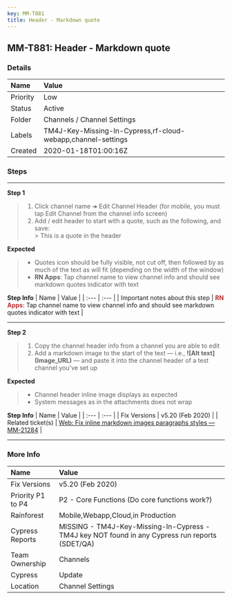 ```yaml
---
key: MM-T881
title: Header - Markdown quote
---
```


## MM-T881: Header - Markdown quote

### Details

| Name     | Value                                                        |
| :------- | :----------------------------------------------------------- |
| Priority | Low                                                          |
| Status   | Active                                                       |
| Folder   | Channels / Channel Settings                                  |
| Labels   | TM4J-Key-Missing-In-Cypress,rf-cloud-webapp,channel-settings |
| Created  | 2020-01-18T01:00:16Z                                         |

### Steps

<hr/>

**Step 1**

> <article><ol><li>Click channel name ➜ Edit Channel Header (for mobile, you must tap Edit Channel from the channel info screen)</li><li>Add / edit header to start with a quote, such as the following, and save:<br />&gt; This is a quote in the header</li></ol></article>

**Expected**

> <article><ul><li>Quotes icon should be fully visible, not cut off, then followed by as much of the text as will fit (depending on the width of the window)</li><li><strong>RN Apps</strong>: Tap channel name to view channel info and should see markdown quotes indicator with text</li></ul></article>

**Step Info**
| Name | Value |
| :--- | :--- |
| Important notes about this step | <strong><span style="color:rgb(184, 49, 47)">RN Apps</span></strong>: Tap channel name to view channel info and should see markdown quotes indicator with text |

<hr/>

**Step 2**

> <article><ol><li>Copy the channel header info from a channel you are able to edit</li><li>Add a markdown image to the start of the text — i.e., <strong>![Alt text](Image_URL)</strong> — and paste it into the channel header of a test channel you've set up</li></ol></article>

**Expected**

> <article><ul><li>Channel header inline image displays as expected</li><li>System messages as in the attachments does not wrap</li></ul></article>

**Step Info**
| Name | Value |
| :--- | :--- |
| Fix Versions | v5.20 (Feb 2020) |
| Related ticket(s) | <a href="https://mattermost.atlassian.net/browse/MM-21284" rel="noopener noreferrer" target="_blank">Web: Fix inline markdown images paragraphs styles — MM-21284</a> |

<hr/>

### More Info

| Name              | Value                                                                                           |
| :---------------- | :---------------------------------------------------------------------------------------------- |
| Fix Versions      | v5.20 (Feb 2020)                                                                                |
| Priority P1 to P4 | P2 - Core Functions (Do core functions work?)                                                   |
| Rainforest        | Mobile,Webapp,Cloud,in Production                                                               |
| Cypress Reports   | MISSING - TM4J-Key-Missing-In-Cypress - TM4J key NOT found in any Cypress run reports (SDET/QA) |
| Team Ownership    | Channels                                                                                        |
| Cypress           | Update                                                                                          |
| Location          | Channel Settings                                                                                |
